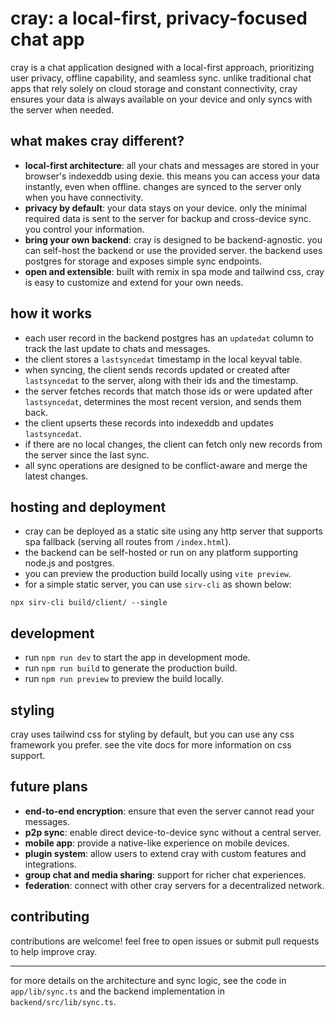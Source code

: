 # cray: a local-first, privacy-focused chat app

cray is a chat application designed with a local-first approach, prioritizing user privacy, offline capability, and seamless sync. unlike traditional chat apps that rely solely on cloud storage and constant connectivity, cray ensures your data is always available on your device and only syncs with the server when needed.

## what makes cray different?

- **local-first architecture**: all your chats and messages are stored in your browser's indexeddb using dexie. this means you can access your data instantly, even when offline. changes are synced to the server only when you have connectivity.
- **privacy by default**: your data stays on your device. only the minimal required data is sent to the server for backup and cross-device sync. you control your information.
- **bring your own backend**: cray is designed to be backend-agnostic. you can self-host the backend or use the provided server. the backend uses postgres for storage and exposes simple sync endpoints.
- **open and extensible**: built with remix in spa mode and tailwind css, cray is easy to customize and extend for your own needs.

## how it works

- each user record in the backend postgres has an `updatedat` column to track the last update to chats and messages.
- the client stores a `lastsyncedat` timestamp in the local keyval table.
- when syncing, the client sends records updated or created after `lastsyncedat` to the server, along with their ids and the timestamp.
- the server fetches records that match those ids or were updated after `lastsyncedat`, determines the most recent version, and sends them back.
- the client upserts these records into indexeddb and updates `lastsyncedat`.
- if there are no local changes, the client can fetch only new records from the server since the last sync.
- all sync operations are designed to be conflict-aware and merge the latest changes.

## hosting and deployment

- cray can be deployed as a static site using any http server that supports spa fallback (serving all routes from `/index.html`).
- the backend can be self-hosted or run on any platform supporting node.js and postgres.
- you can preview the production build locally using `vite preview`.
- for a simple static server, you can use `sirv-cli` as shown below:

```shell
npx sirv-cli build/client/ --single
```

## development

- run `npm run dev` to start the app in development mode.
- run `npm run build` to generate the production build.
- run `npm run preview` to preview the build locally.

## styling

cray uses tailwind css for styling by default, but you can use any css framework you prefer. see the vite docs for more information on css support.

## future plans

- **end-to-end encryption**: ensure that even the server cannot read your messages.
- **p2p sync**: enable direct device-to-device sync without a central server.
- **mobile app**: provide a native-like experience on mobile devices.
- **plugin system**: allow users to extend cray with custom features and integrations.
- **group chat and media sharing**: support for richer chat experiences.
- **federation**: connect with other cray servers for a decentralized network.

## contributing

contributions are welcome! feel free to open issues or submit pull requests to help improve cray.

---

for more details on the architecture and sync logic, see the code in `app/lib/sync.ts` and the backend implementation in `backend/src/lib/sync.ts`.
